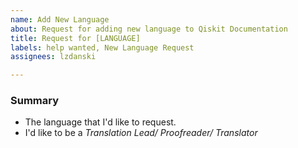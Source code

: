 ```yaml
---
name: Add New Language
about: Request for adding new language to Qiskit Documentation
title: Request for [LANGUAGE]
labels: help wanted, New Language Request
assignees: lzdanski

---
```


<!--
⚠️ If you do not respect this template, this issue will be closed.
⚠️ Your issue title should be short detailed and understandable for all.
⚠️ Please make sure to do the following before creating an issue.

- [ ] I have checked if there's an already existing issue for this language.
- [ ] I have read the CONTRIBUTING document on the Qiskit website. (Link - https://qiskit.org/documentation/contributing_to_qiskit.html#translating-documentation)
- [ ] I understand that there have to be more volunteers for the role of Translation Lead, Proofreaders and Translators to get the request approved and open the language in Crowdin.
-->

### Summary

- The language that I'd like to request.
- I'd like to be a _Translation Lead/ Proofreader/ Translator_
